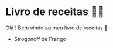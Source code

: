 # Livro de receitas :man_cook:

Olá ! Bem vindo ao meu livro de receitas :wave:

- Strogonoff de Frango
